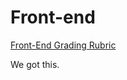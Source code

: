 # Front-end

[Front-End Grading Rubric](https://www.notion.so/f0d5eae2343044bea675e7c54832751b?v=fb611ca4f28646c8b491a766c5065e02)

We got this.
